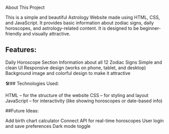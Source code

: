 About This Project


This is a simple and beautiful Astrology Website made using HTML, CSS, and JavaScript.
It provides basic information about zodiac signs, daily horoscopes, and astrology-related content. 
It is designed to be beginner-friendly and visually attractive.

## Features:

 Daily Horoscope Section
 Information about all 12 Zodiac Signs
 Simple and clean UI
 Responsive design (works on phone, tablet, and desktop)
 Background image and colorful design to make it attractive

🛠## Technologies Used:

HTML – for the structure of the website
CSS – for styling and layout
JavaScript – for interactivity (like showing horoscopes or date-based info)

##Future Ideas:

Add birth chart calculator
Connect API for real-time horoscopes
User login and save preferences
Dark mode toggle
